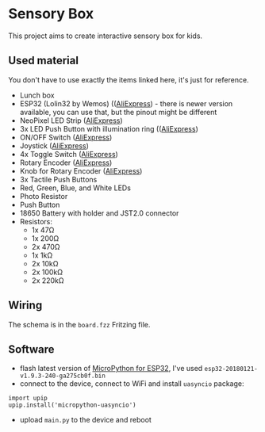 # Sensory Box

This project aims to create interactive sensory box for kids.

## Used material

You don't have to use exactly the items linked here, it's just for reference.

* Lunch box
* ESP32 (Lolin32 by Wemos) (([AliExpress](https://www.aliexpress.com/item/WEMOS-LOLIN32-V1-0-0-wifi-bluetooth-board-based-ESP-32-4MB-FLASH/32808551116.html?spm=a2g0s.9042311.0.0.sjiLzG)) - there is newer version available, you can use that, but the pinout might be different
* NeoPixel LED Strip ([AliExpress](https://www.aliexpress.com/item/individually-addressable-1m-5m-waterproof-ip67-ip30-5050-rgb-30-60-144-led-m-5v-ws2811/32578740276.html?spm=a2g0s.9042311.0.0.27EK6W))
* 3x LED Push Button with illumination ring (([AliExpress](https://www.aliexpress.com/item/16mm-Metal-brass-Push-Button-Switch-flat-round-illumination-ring-Momentary-1NO-Car-press-button-pin/32676237694.html?spm=a2g0s.9042311.0.0.4owHGL))
* ON/OFF Switch ([AliExpress](https://www.aliexpress.com/item/Hot-Sale-5Pcs-AC-250V-3A-2-Pin-ON-OFF-I-O-SPST-Snap-in-Mini/32608267264.html?spm=a2g0s.9042311.0.0.4owHGL))
* Joystick ([AliExpress](https://www.aliexpress.com/item/1pc-Free-Shipping-Higher-Quality-Dual-axis-XY-Joystick-Module-PS2-Joystick-Control-Lever-Sensor-For/32630096107.html?spm=a2g0s.9042311.0.0.4owHGL))
* 4x Toggle Switch ([AliExpress](https://www.aliexpress.com/item/Promotion-New-5-Pcs-AC-250V-3A-120V-6A-On-Off-2-Position-Spdt-Self-Locking/32649438609.html?spm=a2g0s.9042311.0.0.4owHGL))
* Rotary Encoder ([AliExpress](https://www.aliexpress.com/item/2pcs-EC11-Rotary-Encoder-Audio-Digital-Potentiometer-with-Switch-Handle-20mm-EC11-Switch/32673684898.html?spm=a2g0s.9042311.0.0.4owHGL))
* Knob for Rotary Encoder ([AliExpress](https://www.aliexpress.com/item/30mm-17mm-Aluminum-DAC-CD-Amplifier-Potentiometer-Volume-Knob-6mm-Knurled-High-Quality-Black-Red-Silver/32811673785.html?spm=a2g0s.9042311.0.0.4owHGL))
* 3x Tactile Push Buttons
* Red, Green, Blue, and White LEDs
* Photo Resistor
* Push Button
* 18650 Battery with holder and JST2.0 connector
* Resistors:
    * 1x 47&Omega;
    * 1x 200&Omega;
    * 2x 470&Omega;
    * 1x 1k&Omega;
    * 2x 10k&Omega;
    * 2x 100k&Omega;
    * 2x 220k&Omega;


## Wiring

The schema is in the `board.fzz` Fritzing file.

## Software

* flash latest version of [MicroPython for ESP32](https://micropython.org/download), I've used `esp32-20180121-v1.9.3-240-ga275cb0f.bin`
* connect to the device, connect to WiFi and install `uasyncio` package:
```
import upip
upip.install('micropython-uasyncio')
```
* upload `main.py` to the device and reboot
